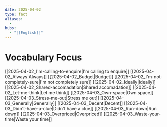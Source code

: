 ```yaml
---
date: 2025-04-02
type: fact
aliases:
  -
hubs:
  - "[[English]]"
---
```


# Vocabulary Focus
[[2025-04-02_I'm-calling-to-enquire|I'm calling to enquire]]
[[2025-04-02_Always|Always]]
[[2025-04-02_Budget|Budget]]
[[2025-04-02_I'm-not-completely-sure|I'm not completely sure]]
[[2025-04-02_Ideally|Ideally]]
[[2025-04-02_Shared-accomadation|Shared accomadation]]
[[2025-04-02_Let-me-think|Let me think]]
[[2025-04-03_Own-space|Own space]]
[[2025-04-03_Stress-me-out|Stress me out]]
[[2025-04-03_Generally|Generally]]
[[2025-04-03_Decent|Decent]]
[[2025-04-03_Didn't-have-a-clue|Didn't have a clue]]
[[2025-04-03_Run-down|Run down]]
[[2025-04-03_Overpriced|Overpriced]]
[[2025-04-03_Waste-your-time|Waste your time]]
